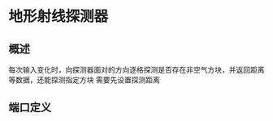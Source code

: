 <script setup lang="ts">
import ElectricConnection from "../../../components/ElectricElement/ElectricConnection";
import ElectricConnectorType from "../../../components/ElectricElement/ElectricConnectorType";
import ElectricConnectorDirection from "../../../components/ElectricElement/ElectricConnectorDirection";
import ElectricConnectionDisplayMode from "../../../components/ElectricElement/ElectricConnectionDisplayMode";
import IOPort from "../../../components/ElectricElement/IOPort";
import ElectricElement from "../../../components/ElectricElement/ElectricElement.vue";

let connections = [
    new ElectricConnection(ElectricConnectorDirection.Top, ElectricConnectorType.Output, ElectricConnectionDisplayMode.BitWidth, [
        new IOPort(1, 32, "方块值", "探测到最近的符合条件的方块的完整值（含特殊值）")
    ]),
    new ElectricConnection(ElectricConnectorDirection.Right, ElectricConnectorType.Input, ElectricConnectionDisplayMode.BitWidth, [
        new IOPort(1, 12, "探测距离", "最多探测多少格，等于 0 时不进行探测"),
        new IOPort(13, 13, "是否判断特殊值", "详见`指定方块特殊值`"),
        new IOPort(14, 14, "是否跳过液体", "如果为 1，探测时将跳过水和岩浆方块  \n该设置优先级高于`指定方块 ID`"),
        new IOPort(15, 32, "空", "无作用")
    ]),
        new ElectricConnection(ElectricConnectorDirection.Bottom, ElectricConnectorType.Output, ElectricConnectionDisplayMode.BitWidth, [
        new IOPort(1, 32, "距离", "探测到最近的符合条件的方块的距离，单位格")
    ]),
    new ElectricConnection(ElectricConnectorDirection.Left, ElectricConnectorType.Input, ElectricConnectionDisplayMode.BitWidth, [
        new IOPort(1, 10, "指定方块 ID", "如果该部分大于 0，将只探测方块 ID 与该部分相等的方块"),
        new IOPort(11, 14, "空", "无作用"),
        new IOPort(15, 32, "指定方块特殊值", "如果`指定方块 ID`部分大于 0，且`是否判断特殊值`为 1，将同时判断方块的特殊值是否与该部分相等")
    ]),
        new ElectricConnection(ElectricConnectorDirection.In, ElectricConnectorType.Output, ElectricConnectionDisplayMode.BitWidth, [
        new IOPort(1, 32, "存储器 ID", "指定要保存到的存储器的 ID"),
    ])
];
</script>

# 地形射线探测器 <Badge text="v1.0" type="info"/>

## 概述

每次输入变化时，向探测器面对的方向逐格探测是否存在非空气方块，并返回距离等数据，还能探测指定方块
需要先设置探测距离

## 端口定义

<ElectricElement imgAltPrefix="地形射线探测器" :connections="connections" imgSrc="/images/expand/sensors/GVTerrainRaycastDetectorBlock.webp"/>